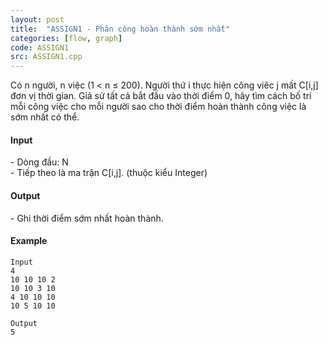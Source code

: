 ```yaml
---
layout: post
title:  "ASSIGN1 - Phân công hoàn thành sớm nhất"
categories: [flow, graph]
code: ASSIGN1
src: ASSIGN1.cpp
---
```



Có n người, n việc (1 < n ≤ 200). Người thứ i thực hiện công viêc j mất C\[i,j\] đơn vị thời gian. Giả sử tất cả bắt đầu vào thời điểm 0, hãy tìm cách bố trí mỗi công việc cho mỗi người sao cho thời điểm hoàn thành công việc là sớm nhất có thể.

#### Input

\- Dòng đầu: N  
\- Tiếp theo là ma trận C\[i,j\]. (thuộc kiểu Integer)

#### Output

\- Ghi thời điểm sớm nhất hoàn thành.

#### Example

```
Input
4
10 10 10 2
10 10 3 10
4 10 10 10
10 5 10 10

Output
5
```

<!--more-->

